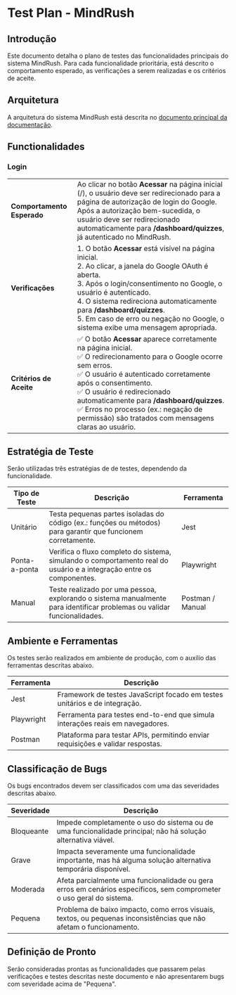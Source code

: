 # Test Plan - MindRush

## Introdução

Este documento detalha o plano de testes das funcionalidades principais do sistema MindRush. Para cada funcionalidade prioritária, está descrito o comportamento esperado, as verificações a serem realizadas e os critérios de aceite.

## Arquitetura

A arquitetura do sistema MindRush está descrita no [documento principal da documentação](README.md#4-modelagem-e-projeto-arquitetural).

## Functionalidades

### Login

|                            |                                                                                                                                                                                                                                                                                                                                                                         |
| -------------------------- | ----------------------------------------------------------------------------------------------------------------------------------------------------------------------------------------------------------------------------------------------------------------------------------------------------------------------------------------------------------------------- |
| **Comportamento Esperado** | Ao clicar no botão **Acessar** na página inicial (/), o usuário deve ser redirecionado para a página de autorização de login do Google. Após a autorização bem-sucedida, o usuário deve ser redirecionado automaticamente para **/dashboard/quizzes**, já autenticado no MindRush.                                                                                      |
| **Verificações**           | 1. O botão **Acessar** está visível na página inicial.<br>2. Ao clicar, a janela do Google OAuth é aberta.<br>3. Após o login/consentimento no Google, o usuário é autenticado.<br>4. O sistema redireciona automaticamente para **/dashboard/quizzes**.<br>5. Em caso de erro ou negação no Google, o sistema exibe uma mensagem apropriada.                           |
| **Critérios de Aceite**    | ✅ O botão **Acessar** aparece corretamente na página inicial.<br>✅ O redirecionamento para o Google ocorre sem erros.<br>✅ O usuário é autenticado corretamente após o consentimento.<br>✅ O usuário é redirecionado automaticamente para **/dashboard/quizzes**.<br>✅ Erros no processo (ex.: negação de permissão) são tratados com mensagens claras ao usuário. |

## Estratégia de Teste

Serão utilizadas três estratégias de de testes, dependendo da funcionalidade.

| Tipo de Teste | Descrição                                                                                                               | Ferramenta       |
| ------------- | ----------------------------------------------------------------------------------------------------------------------- | ---------------- |
| Unitário      | Testa pequenas partes isoladas do código (ex.: funções ou métodos) para garantir que funcionem corretamente.            | Jest             |
| Ponta-a-ponta | Verifica o fluxo completo do sistema, simulando o comportamento real do usuário e a integração entre os componentes.    | Playwright       |
| Manual        | Teste realizado por uma pessoa, explorando o sistema manualmente para identificar problemas ou validar funcionalidades. | Postman / Manual |

## Ambiente e Ferramentas

Os testes serão realizados em ambiente de produção, com o auxílio das ferramentas descritas abaixo.

| Ferramenta | Descrição                                                                       |
| ---------- | ------------------------------------------------------------------------------- |
| Jest       | Framework de testes JavaScript focado em testes unitários e de integração.      |
| Playwright | Ferramenta para testes end-to-end que simula interações reais em navegadores.   |
| Postman    | Plataforma para testar APIs, permitindo enviar requisições e validar respostas. |

## Classificação de Bugs

Os bugs encontrados devem ser classificados com uma das severidades descritas abaixo.

| Severidade | Descrição                                                                                                            |
| ---------- | -------------------------------------------------------------------------------------------------------------------- |
| Bloqueante | Impede completamente o uso do sistema ou de uma funcionalidade principal; não há solução alternativa viável.         |
| Grave      | Impacta severamente uma funcionalidade importante, mas há alguma solução alternativa temporária disponível.          |
| Moderada   | Afeta parcialmente uma funcionalidade ou gera erros em cenários específicos, sem comprometer o uso geral do sistema. |
| Pequena    | Problema de baixo impacto, como erros visuais, textos, ou pequenas inconsistências que não afetam o funcionamento.   |

## Definição de Pronto

Serão consideradas prontas as funcionalidades que passarem pelas verificações e testes descritas neste documento e não apresentarem bugs com severidade acima de "Pequena".
